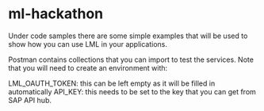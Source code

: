 # ml-hackathon

Under code samples there are some simple examples that will be used to show how you can use LML in your applications.

Postman contains collections that you can import to test the services. Note that you will need to create an environment with:

LML_OAUTH_TOKEN: this can be left empty as it will be filled in automatically
API_KEY: this needs to be set to the key that you can get from SAP API hub.

